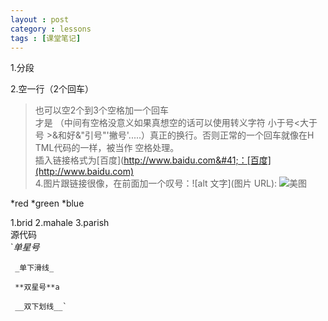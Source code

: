 ```yaml
---
layout : post
category : lessons
tags : [课堂笔记]
---
```

1.分段

2.空一行（2个回车）

>也可以空2个到3个空格加一个回车   
>才是     （中间有空格没意义如果真想空的话可以使用转义字符&nbsp;小于号&lt;大于号
>&gt;&和好&amp;"引号&quot;'撇号&apos;.....）真正的换行。否则正常的一个回车就像在H
>TML代码的一样，被当作
>空格处理。  
>插入链接格式为&#91;百度&#93;&#40;http://www.baidu.com&#41;：[百度](http://www.baidu.com)   
>4.图片跟链接很像，在前面加一个叹号：!&#91;alt&nbsp;文字&#93;&#40;图片&nbsp;URL&#41;:
>![美图](E:/apache/fristProjroect/16745.jpg)
  
*red
*green
*blue

1.brid
2.mahale
3.parish   
源代码  
	`*单星号*
	
	 _单下滑线_
	 
	 **双星号**a
	 
	 __双下划线__`